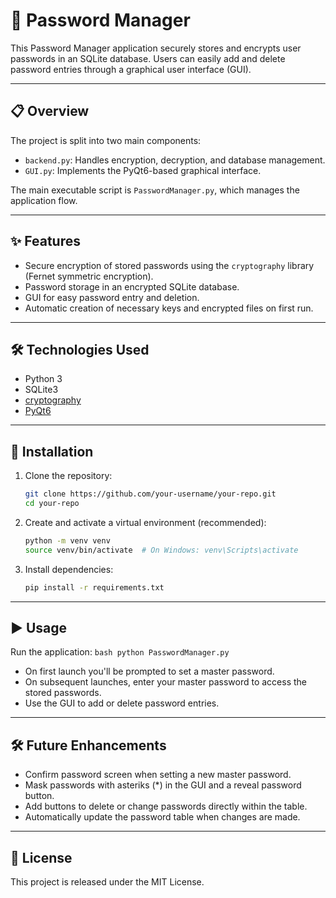 # 🔐 Password Manager
This Password Manager application securely stores and encrypts user passwords in an SQLite database. Users can easily add and delete password entries through a graphical user interface (GUI).

---

## 📋 Overview
The project is split into two main components:

- `backend.py`: Handles encryption, decryption, and database management.
- `GUI.py`: Implements the PyQt6-based graphical interface.

The main executable script is `PasswordManager.py`, which manages the application flow.

---

## ✨ Features

- Secure encryption of stored passwords using the `cryptography` library (Fernet symmetric encryption).
- Password storage in an encrypted SQLite database.
- GUI for easy password entry and deletion.
- Automatic creation of necessary keys and encrypted files on first run.

---

## 🛠️ Technologies Used

- Python 3
- SQLite3
- [cryptography](https://cryptography.io/en/latest/)
- [PyQt6](https://www.riverbankcomputing.com/software/pyqt/)

---

## 🚀 Installation

1. Clone the repository:
    ```bash
    git clone https://github.com/your-username/your-repo.git
    cd your-repo
    ```

2. Create and activate a virtual environment (recommended):
    ```bash
    python -m venv venv
    source venv/bin/activate  # On Windows: venv\Scripts\activate
    ```

3. Install dependencies:
    ```bash
    pip install -r requirements.txt
    ```
---

## ▶️ Usage

Run the application:
    ```bash
    python PasswordManager.py
    ```
- On first launch you'll be prompted to set a master password.
- On subsequent launches, enter your master password to access the stored passwords.
- Use the GUI to add or delete password entries.

---

## 🛠️ Future Enhancements

- Confirm password screen when setting a new master password.
- Mask passwords with asteriks (*) in the GUI and a reveal password button.
- Add buttons to delete or change passwords directly within the table.
- Automatically update the password table when changes are made.

---

## 📄 License
This project is released under the MIT License.



